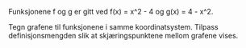 Funksjonene f og g er gitt ved f(x) = x^2 - 4 og g(x) = 4 - x^2.

Tegn grafene til funksjonene i samme koordinatsystem. Tilpass definisjonsmengden slik at skjæringspunktene mellom grafene vises.